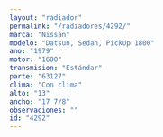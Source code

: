 ```yaml
---
layout: "radiador"
permalink: "/radiadores/4292/"
marca: "Nissan"
modelo: "Datsun, Sedan, PickUp 1800"
ano: "1979"
motor: "1600"
transmision: "Estándar"
parte: "63127"
clima: "Con clima"
alto: "13"
ancho: "17 7/8"
observaciones: ""
id: "4292"
---
```


